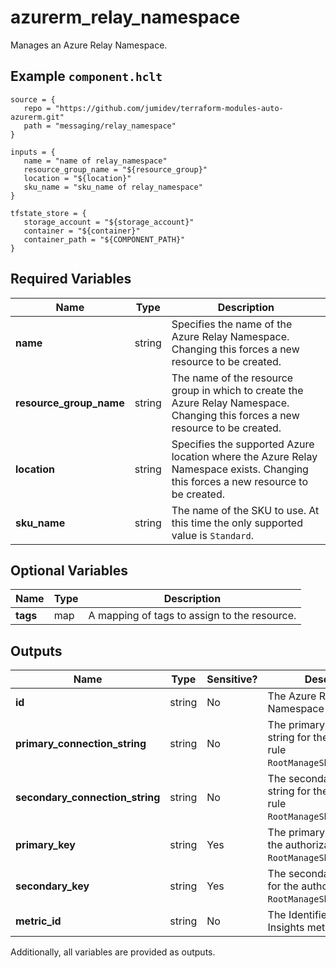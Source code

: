 # azurerm_relay_namespace

Manages an Azure Relay Namespace.

## Example `component.hclt`

```hcl
source = {
   repo = "https://github.com/jumidev/terraform-modules-auto-azurerm.git" 
   path = "messaging/relay_namespace" 
}

inputs = {
   name = "name of relay_namespace" 
   resource_group_name = "${resource_group}" 
   location = "${location}" 
   sku_name = "sku_name of relay_namespace" 
}

tfstate_store = {
   storage_account = "${storage_account}" 
   container = "${container}" 
   container_path = "${COMPONENT_PATH}" 
}

```

## Required Variables

| Name | Type |  Description |
| ---- | --------- |  ----------- |
| **name** | string |  Specifies the name of the Azure Relay Namespace. Changing this forces a new resource to be created. | 
| **resource_group_name** | string |  The name of the resource group in which to create the Azure Relay Namespace. Changing this forces a new resource to be created. | 
| **location** | string |  Specifies the supported Azure location where the Azure Relay Namespace exists. Changing this forces a new resource to be created. | 
| **sku_name** | string |  The name of the SKU to use. At this time the only supported value is `Standard`. | 

## Optional Variables

| Name | Type |  Description |
| ---- | --------- |  ----------- |
| **tags** | map |  A mapping of tags to assign to the resource. | 



## Outputs

| Name | Type | Sensitive? | Description |
| ---- | ---- | --------- | --------- |
| **id** | string | No  | The Azure Relay Namespace ID. | 
| **primary_connection_string** | string | No  | The primary connection string for the authorization rule `RootManageSharedAccessKey`. | 
| **secondary_connection_string** | string | No  | The secondary connection string for the authorization rule `RootManageSharedAccessKey`. | 
| **primary_key** | string | Yes  | The primary access key for the authorization rule `RootManageSharedAccessKey`. | 
| **secondary_key** | string | Yes  | The secondary access key for the authorization rule `RootManageSharedAccessKey`. | 
| **metric_id** | string | No  | The Identifier for Azure Insights metrics. | 

Additionally, all variables are provided as outputs.
